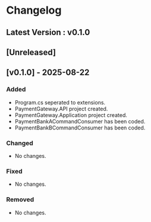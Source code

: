 # Changelog

## Latest Version : v0.1.0

## [Unreleased]

## [v0.1.0] - 2025-08-22

### Added

- Program.cs seperated to extensions.
- PaymentGateway.API project created.
- PaymentGateway.Application project created.
- PaymentBankACommandConsumer has been coded.
- PaymentBankBCommandConsumer has been coded.

### Changed

- No changes.

### Fixed

- No changes.

### Removed

- No changes.
